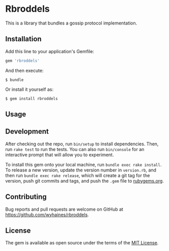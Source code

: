 # Rbroddels

This is a library that bundles a gossip protocol implementation.

## Installation

Add this line to your application's Gemfile:

```ruby
gem 'rbroddels'
```

And then execute:

    $ bundle

Or install it yourself as:

    $ gem install rbroddels

## Usage


## Development

After checking out the repo, run `bin/setup` to install dependencies. Then, run `rake test` to run the tests. You can also run `bin/console` for an interactive prompt that will allow you to experiment.

To install this gem onto your local machine, run `bundle exec rake install`. To release a new version, update the version number in `version.rb`, and then run `bundle exec rake release`, which will create a git tag for the version, push git commits and tags, and push the `.gem` file to [rubygems.org](https://rubygems.org).

## Contributing

Bug reports and pull requests are welcome on GitHub at https://github.com/wyhaines/rbroddels.

## License

The gem is available as open source under the terms of the [MIT License](https://opensource.org/licenses/MIT).
